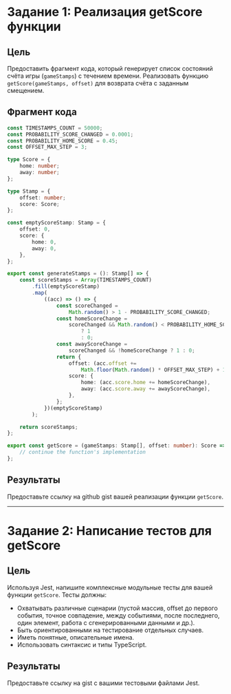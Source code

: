 # Задание 1: Реализация getScore функции

## Цель

Предоставить фрагмент кода, который генерирует список состояний счёта игры (`gameStamps`) с течением времени. Реализовать функцию `getScore(gameStamps, offset)` для возврата счёта с заданным смещением.

## Фрагмент кода

```typescript
const TIMESTAMPS_COUNT = 50000;
const PROBABILITY_SCORE_CHANGED = 0.0001;
const PROBABILITY_HOME_SCORE = 0.45;
const OFFSET_MAX_STEP = 3;

type Score = {
    home: number;
    away: number;
};

type Stamp = {
    offset: number;
    score: Score;
};

const emptyScoreStamp: Stamp = {
    offset: 0,
    score: {
        home: 0,
        away: 0,
    },
};

export const generateStamps = (): Stamp[] => {
    const scoreStamps = Array(TIMESTAMPS_COUNT)
        .fill(emptyScoreStamp)
        .map(
            ((acc) => () => {
                const scoreChanged =
                    Math.random() > 1 - PROBABILITY_SCORE_CHANGED;
                const homeScoreChange =
                    scoreChanged && Math.random() < PROBABILITY_HOME_SCORE
                        ? 1
                        : 0;
                const awayScoreChange =
                    scoreChanged && !homeScoreChange ? 1 : 0;
                return {
                    offset: (acc.offset +=
                        Math.floor(Math.random() * OFFSET_MAX_STEP) + 1),
                    score: {
                        home: (acc.score.home += homeScoreChange),
                        away: (acc.score.away += awayScoreChange),
                    },
                };
            })(emptyScoreStamp)
        );

    return scoreStamps;
};

export const getScore = (gameStamps: Stamp[], offset: number): Score => {
    // continue the function's implementation
};
```

## Результаты

Предоставьте ссылку на github gist вашей реализации функции `getScore`.

---

# Задание 2: Написание тестов для getScore

## Цель

Используя Jest, напишите комплексные модульные тесты для вашей функции `getScore`. Тесты должны:
- Охватывать различные сценарии (пустой массив, offset до первого события, точное совпадение, между событиями, после последнего, один элемент, работа с сгенерированными данными и др.).
- Быть ориентированными на тестирование отдельных случаев.
- Иметь понятные, описательные имена.
- Использовать синтаксис и типы TypeScript.

## Результаты

Предоставьте ссылку на gist с вашими тестовыми файлами Jest. 